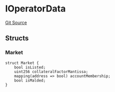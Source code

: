 # IOperatorData
[Git Source](https://github.com/malda-protocol/malda-lending/blob/157d7bccdcadcb7388d89b00ec47106a82e67e78/src\interfaces\IOperator.sol)


## Structs
### Market

```solidity
struct Market {
    bool isListed;
    uint256 collateralFactorMantissa;
    mapping(address => bool) accountMembership;
    bool isMalded;
}
```

